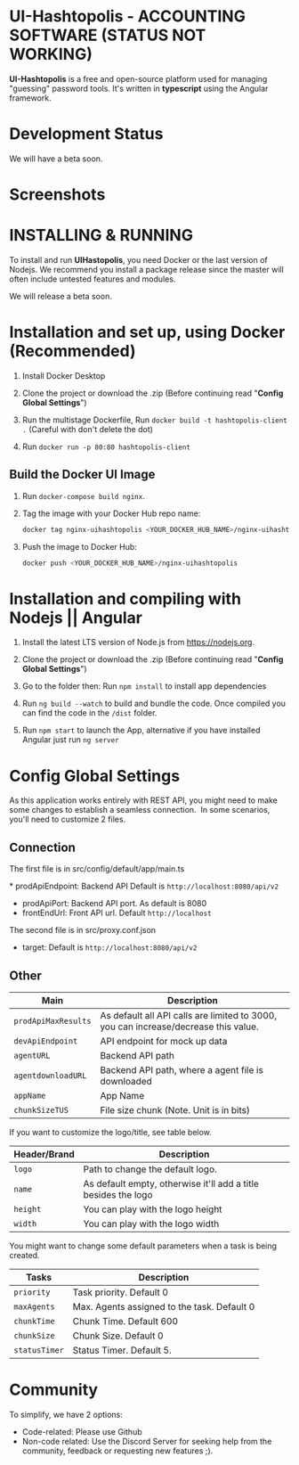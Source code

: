 # UI-Hashtopolis - ACCOUNTING SOFTWARE  (STATUS NOT WORKING)

**UI-Hashtopolis** is a free and open-source platform used for managing "guessing" password tools. It's written in **typescript** using the Angular framework.

# Development Status

We will have a beta soon.

# Screenshots

<!-- ![Hashtopolis - Animated gif demo](demo/intro1.gif) -->

# INSTALLING & RUNNING

To install and run **UIHastopolis**, you need Docker or the last version of Nodejs. We recommend you install a package release since the master will often include untested features and modules.

We will release a beta soon.


# Installation and set up, using Docker (Recommended)

1. Install Docker Desktop

2. Clone the project or download the .zip (Before continuing read "**Config Global Settings**")

3. Run the multistage Dockerfile, Run `docker build -t hashtopolis-client .` (Careful with don't delete the dot)

4. Run `docker run -p 80:80 hashtopolis-client`

## Build the Docker UI Image

1. Run `docker-compose build nginx`.

2. Tag the image with your Docker Hub repo name:

    ```bash
    docker tag nginx-uihashtopolis <YOUR_DOCKER_HUB_NAME>/nginx-uihashtopolis
    ```

3. Push the image to Docker Hub:

    ```bash
    docker push <YOUR_DOCKER_HUB_NAME>/nginx-uihashtopolis
    ```

# Installation and compiling with Nodejs || Angular

1. Install the latest LTS version of Node.js from https://nodejs.org.

2. Clone the project or download the .zip (Before continuing read "**Config Global Settings**")

3. Go to the folder then: Run `npm install` to install app dependencies

4. Run `ng build --watch` to build and bundle the code. Once compiled you can find the code in the `/dist` folder.

5. Run `npm start` to launch the App, alternative if you have installed Angular just run `ng server`

# Config Global Settings

As this application works entirely with REST API, you might need to make some changes to establish a seamless connection.  In some scenarios, you'll need to customize 2 files. 

## Connection
The first file is in src/config/default/app/main.ts  

* prodApiEndpoint: Backend API Default is `http://localhost:8080/api/v2`
* prodApiPort: Backend API port. As default is 8080
* frontEndUrl: Front API url. Default `http://localhost`

The second file is in src/proxy.conf.json

* target: Default is `http://localhost:8080/api/v2`

## Other

| Main | Description |
| --- | --- |
| `prodApiMaxResults` | As default all API calls are limited to 3000, you can increase/decrease this value. |
| `devApiEndpoint` | API endpoint for mock up data |
| `agentURL` | Backend API path |
| `agentdownloadURL` | Backend API path, where a agent file is downloaded |
| `appName` | App Name |
| `chunkSizeTUS` | File size chunk (Note. Unit is in bits) |

If you want to customize the logo/title, see table below.

| Header/Brand | Description |
| --- | --- |
| `logo` | Path to change the default logo. |
| `name` | As default empty, otherwise it'll add a title besides the logo |
| `height` | You can play with the logo height |
| `width` | You can play with the logo width |

You might want to change some default parameters when a task is being created.

| Tasks | Description |
| --- | --- |
| `priority` | Task priority. Default 0 |
| `maxAgents` | Max. Agents assigned to the task. Default 0 |
| `chunkTime` | Chunk Time. Default 600 |
| `chunkSize` | Chunk Size. Default 0 |
| `statusTimer` | Status Timer. Default 5. |


# Community

To simplify, we have 2 options:
* Code-related: Please use Github
* Non-code related: Use the Discord Server for seeking help from the community, feedback or requesting new features ;).
